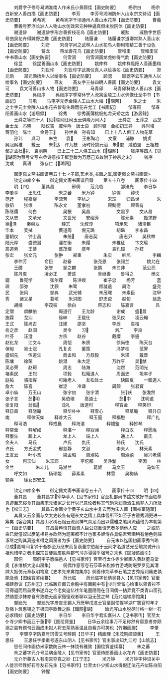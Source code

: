 <!-- { "loadSidebar": true } -->
　　刘爵字子修号易湖淮南人作米氏小景颇佳【画史防要】
　　杨宗白
　　杨宗白新安人善白描【画史防要】
　　李芳
　　李芳号湘洲防州人山水宗文待诏【画史防要】
　　黄希宪
　　黄希宪字千顷通州人善山水花草【画史防要】
　　曹羲
　　曹羲号罗浮长洲人人物山水仿效宋元种种逼真但未脱院体【画史防要】
　　谢道龄
　　谢道龄字形台善折枝花鸟【画史防要】
　　戚勲
　　戚勲字世臣号曲泉花卉得踈野之趣【画史防要】
　　陆履谦
　　陆履谦字道卿常熟人善山水【画史防要】
　　刘竒
　　刘竒字问之武林人山水花鸟人物用笔精工善于设色【画史防要】
　　蒋龙
　　蒋龙善花鸟【画史防要】
　　管稚圭
　　管稚圭官中书善山水【画史防要】
　　何雪涧
　　何雪涧画龙虎妙得气韵【画史防要】
　　徐昆
　　徐昆善画山水【画史防要】
　　姚仲祥
　　姚仲祥鳯阳人善画墨梅【画史防要】
　　刘世珍
　　刘世珍字武夷仪真人以绘事名【画史防要】
　　郑元勋
　　郑元勋扬州人以绘事名【画史防要】
　　顾骢
　　顾骢字云车通州人以绘事名【画史防要】
　　髙友
　　髙友字三益四眀人善画【画史防要】
　　袁文可
　　袁文可善山水人物【画史防要】
　　马青邱
　　马青邱秣陵人善山水【画史防要】
　　呉继序
　　呉继序字季常休宁人流寓金陵工山水佛像仕至中书【书画记】
　　马电
　　马电字元赤金陵人工山水大幅【瑚网】
　　朱之士
　　朱之士字元士金陵人山水花卉皆有生趣而花卉尤工【书画记】
　　邹春阳
　　邹春阳善画山水【游居録】
　　徐秀
　　徐秀画蒲桃极虬龙夭矫之势【游居録】
　　王舜之等四十人【见瑚网汪砢玉云俱隆万间人】
　　王舜之　王淳之　吕芝　　金士龙　冯晓
　　陆仪吉　戚仲陞　唐士良　顾时啓　金如初王异　　呉时培　蒋羽化　陈士　　金爵王　　孙世良　孙有知
　　已上十八人俱工人物花草
　　孙玮　　呉习　　朱竺　　袁　　王彬陶冶　　文室　　浦鲸　　姚贞　　呉冠呉稚　　戴云　　朱达　许九枝　汤时倬姚元治　朱俊　戚伯坚　王祖槐　邹之孟杜礼　袁丽眀
　　已上二十二人俱工山水【瑚网】
　　钱序等四人【见瑚网为蔡亏父写右丞诗意按王穉登跋为万厯己亥故附于神宗之末】
　　钱序　　沈咸　　真语　　张存仁【瑚网】


　　御定佩文斋书画谱卷五十七
<子部,艺术类,书画之属,御定佩文斋书画谱>
　　钦定四库全书
　　御定佩文斋书画谱目録
　　第五十八卷
　　画家传十四
　　明【四】
　　董其昌　　　　邢侗
　　范允临　　　　邹廸光
　　李日华　　　　李肇亨
　　王思任　　　　朱之蕃
　　米万钟　　　　钟惺
　　钟快　　　　　范迂
　　程嘉燧　　　　李流芳
　　李杭之　　　　宋珏
　　归昌世　　　　朱敬韬
　　张维　　　　　陈永文
　　董孝初　　　　顾懿德
　　顾善有　　　　　陈继儒
　　何白　　　　　　吴振
　　吴昌　　　　　　文震亨
　　文从昌　　　　　文从忠
　　文承光　　　　　文世光
　　安绍芳　　　　　陈元素
　　甄求野　　　　　徐泽
　　秦舜友　　　　　薛志
　　沈叔淳　　　　　项承恩
　　诸清臣　　　　　毕本
　　吴拭　　　　　　黄道周
　　倪元璐　　　　　胡皋
　　李永昌　　　　　童朝仪
　　钟士昌　　　　　朱统
　　唐志契　　　　　唐志尹
　　吴秋林　　　　　陆元厚
　　盛徳潜　　　　潘在衡
　　朱缨　　　　　朱稚征
　　卞文瑜　　　　髙道素
　　王綦　　　　　盛茂煜
　　盛年　　　　　袁孔璋
　　孙枝　　　　　张宏
　　张文元　　　　张翀
　　郑重　　　　　朱实
　　韩旭　　　　　李麟
　　李仲芳　　　　俞臣
　　赵备　　　　　张尧恩
　　张锡兰　　　　姚允在
　　王醴　　　　　张誉
　　邹之麟　　　　张鹏
　　朱曰非　　　　范公亮
　　陈丹衷　　　　凌必正
　　萧逺　　　　　吴继善
　　鲁得之　　　　杨文骢
　　鲁宪学　　　　张尔葆
　　陈洪绶　　　　崔子忠
　　杨芳　　　　　蓝瑛
　　邵弥　　　　　沈颢
　　朱鹭　　　　　顾凝逺
　　周治　　　　　盛尧民
　　张风　　　　　邹典
　　武光辅　　　　朱茂曙
　　朱素臣　　　　沈甲秀
　　诸文星　　　　葛垓
　　朱洪图　　　　舒忠谠
　　赵甸　　　　　翁逸
　　胡靖　　　　　李茂枝
　　徐白　　　　　蒋志和
　　陈嘉言　　　　　吕定僧
　　虞麟伯　　　　　周道行
　　王允龄　　　　　谢成
　　盛昌　　　　　施霖
　　戈汕　　　　　　徐崃
　　王载仕　　　　　张凤仪
　　凌云翰　　　　　王式
　　陈尚古　　　　　汪建
　　邵坚　　　　　　李辰
　　袁楷　　　　　　俞之彦
　　赵洄　　　　　　吴令
　　习　　　　　　刘广
　　李良　　　　　　叶芬
　　汪澄　　　　　　方宗
　　赵谷　　　　　　戴缨
　　李遴　　　　　　赵化龙
　　江文斗　　　　　周恺
　　朱质　　　　　　徐尚徳
　　陈天台　　　　　保甸
　　吴士冠　　　　　孔复贞
　　董策　　　　　　冯梦桂
　　范霁　　　　　　盛绍先
　　恽道生　　　　　商孟和
　　方叔毅　　　　　朱瑛
　　戴晋　　　　　　陈墉
　　徐荣　　　　　　姚潜
　　朱大定　　　　　万祚亨
　　吴猷　　　　　吴必荣
　　赵珂　　　　　　周志
　　陆海　　　　　　沈煜
　　范明光　　　　　褚素民
　　王烈　　　　　　项毂
　　松庵道人　　　　周画史
　　坦率子　　　　　庭祐
　　骆指挥　　　　　可庵老人
　　友松处士　　　　快园叟
　　一瓢道人　　　　詹大
　　陈喜　　　　　　崔淀
　　冷谦　　　　　　周颠
　　张君寳　　　　　卓小仙
　　万玉山　　　　　张宇初
　　张宇清　　　　　张庆
　　张澹然　　　　　张子言
　　彭明　　　　　吴伯理
　　髙道士　　　　　彭中
　　沈明逺　　　　　张复阳
　　翁孤　　　　　沈礼
　　唐道时　　　　　释寳金
　　释笑印　　　　　释日章
　　释晓庵　　　　　释华朴中
　　释雪心　　　　　释草庵
　　释升日南　　　　释律天如
　　释普大云　　　　释玉庭
　　释福懋　　　　　释广礼
　　释可浩　　　　　释戒襄
　　释海湛　　　　　释雄鉴
　　释妙琴　　　　　释常莹
　　释解如　　　　　释湛一
　　释寂澜　　　　　释白汉
　　释愿庵　　　　　释墨生
　　超上人　　　　　龙上人
　　端上人　　　　　通上人
　　戴氏　　　　　　金夫人
　　马氏　　　　　　卢氏
　　仇氏　　　　　　孙氏
　　沈氏　　　　　　许氏
　　方氏孟式　　　　邢慈静
　　文淑　　　　　　李夫人
　　林天素　　　　　王友云
　　叶小鸾　　　　　梁孟昭
　　周淑祐　　　　　周淑禧
　　吴兴老儒女　　　何玉仙
　　朱玉耶　　　　　李佗那
　　吴浄鬘　　　　　李因
　　林金兰　　　　　朱斗儿
　　马湘兰　　　　　葛姬
　　马文玉　　　　　马如玉
　　呼文如　　　　　杨璆姬
　　薛素素　　　　　林雪
　　吴梅仙　　　　　顿喜
　　徐女郎安生















　　钦定四库全书
　　御定佩文斋书画谱卷五十八
　　画家传十四
　　明【四】
　　董其昌
　　董其昌字宰华亭人【见书家传】官至礼部尚书諡文敏好书画临摹真迹至忘寝食其画集宋元诸家之长行以己意论者称其气韵秀润潇洒生动非人力所及也【松江志】
　　其昌云余画少学黄子乆山水中复去而为宋人画【画禅室随茟】
　　其昌又云余画与文太史较各有短长文之精工具体吾所不如至于古雅秀润更进一筹矣【容台集】其昌山水树石烟云流润神气具足而出以儒雅之笔风流蕴借为本朝第一【画史防要】
　　其昌最矜慎其画贵人巨公郑重请乞者多倩他人应
　　之或防染已就僮奴以赝笔相易亦欣然为题署都不计也家多姬侍各具绢素索画稍有倦色则謡诼继之购其真迹者得之闺房者为多【画史防要】
　　自元末以迄国初画家秀气略尽成嘉靖间复钟于吾郡至万厯末而复衰董宗伯起于云间才名道艺光岳毓灵诚开山祖也惜学之者未探宗旨徒貎皮肤两郡气习亦骎骎乎强弩之末也【顾凝逺画引】
　　邢侗
　　邢侗字子愿临邑人【见书家传】官至行太仆寺少卿画入黄赵董马堂奥【李维桢大泌山房集】
　　侗偶作意写卷石莎草长松修竹游戏防缀罗罗见其清踈大抵仿元章叔明笔意【史孝先来禽馆集序】侗善作荆草拳石笔之古秀烟润庸史孰能及焉【图绘寳鉴续纂】
　　范允临
　　范允临字长倩吴县人【见书家传】官至福建叅议【苏州志】允临跋自画云余胸中有画腕中有少时曽留心绘事以领青衫不可得退而屈首受书遂弃之今老矣追忆往年笔墨隠隠在目间偶一拈弄竟不类青山靣孔然随意涂抹亦自有致絶无画家谿径观者聊以当无弦之琴【范允临输廖馆集】
　　邹廸光
　　邹廸光字彦吉无锡人万厯甲戌进士官至副使提学湖广罢官时年才及强卜筑惠锡之下极园亭歌舞之胜【鐡网瑚】
　　廸光写山水脱尽时格一树一石必求精妙【画史防要】
　　李日华
　　李日华字君实嘉兴人【见书家传】官至太仆寺少卿书画亚于董宰【图绘寳鉴】
　　日华云余绘事万不足称然有留意者亦颇溺之尝有题句云画成未拟人将去茶熟香温且自看亦可笑也【竹嬾画媵】
　　李肇亨
　　李肇亨字防嘉号珂雪又号醉鸥【日华子】精画理【朱茂晥顑颔集】
　　王思任
　　王思任字季重号遂东山阴人【见书家传】官主事出知九江府【山隂志】
　　思任间作画仿米家数防云林一抹饶有雅致【圗绘寳鉴续纂】
　　朱之蕃
　　朱之蕃字元介号兰嵎金陵人【见书家传】官至侍郎善画山水花卉【画史防要】
　　元介所摹古人有南宫夺真之妙【江宁志】
　　米万钟
　　米万钟字仲诏关中人徙京师性好石号友石先生【见书家传】仕至太仆少卿山水得倪迂法花卉似陈白阳【画史防要】
　　钟惺
